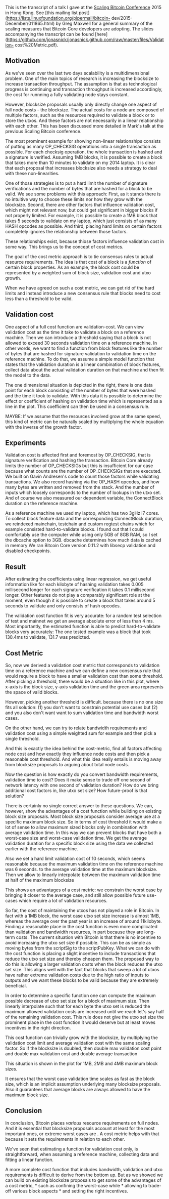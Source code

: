 This is the transcript of a talk I gave at the [Scaling Bitcoin
Conference](https://scalingbitcoin.org/hongkong2015/) 2015 in Hong Kong. See
[this mailing list post](https://lists.linuxfoundation.org/pipermail/bitcoin-
dev/2015-December/011865.html) by Greg Maxwell for a general summary of the
scaling measures that Bitcoin Core developers are adopting. The slides
accompanying the transcript can be found
[here](https://github.com/jonasnick/jonasnick.github.com/raw/master/files/Validation-
cost%20Metric.pdf).

## Motivation

As we've seen over the last two days scalability is a multidimensional
problem. One of the main topics of research is increasing the blocksize to
increase transaction throughput. The assumption is that as technological
progress is continuing and transaction throughput is increased accordingly,
the cost for runnning a fully validating node stays constant.

However, blocksize proposals usually only directly change one aspect of full
node costs - the blocksize. The actual costs for a node are composed of
multiple factors, such as the resources required to validate a block or to
store the utxos. And these factors are not necessarily in a linear
relationship with each other. This has been discussed more detailed in Mark's
talk at the previous Scaling Bitcoin conference.

The most prominent example for showing non-linear relationships consists of
putting as many OP_CHECKSIG operations into a single transaction as possible.
For each checksig operation, the whole transaction is hashed and a signature
is verified. Assuming 1MB blocks, it is possible to create a block that takes
more than 10 minutes to validate on my 2014 laptop. It is clear that each
proposal that increases blocksize also needs a strategy to deal with these
non-linearities.

One of those strategies is to put a hard limit the number of signature
verifications and the number of bytes that are hashed for a block to be valid.
We see some problems with this approach: First, as it stands there is no
intuitive way to choose these limits nor how they grow with the blocksize.
Second, there are other factors that influence validation cost, which might
not relevant now, but could get significant in bigger blocks if not properly
limited. For example, it is possible to create a 1MB block that takes 5
seconds to validate on my laptop, which just consists of as many HASH opcodes
as possible. And third, placing hard limits on certain factors completely
ignores the relationship between those factors.

These relationships exist, because thiose factors influence validation cost in
some way. This brings us to the concept of cost metrics.

The goal of the cost metric approach is to tie consensus rules to actual
resource requirements. The idea is that cost of a block is a _function_ of
certain block properties. As an example, the block cost could be represented
by a weighted sum of block size, validation cost and utxo growth.

When we have agreed on such a cost metric, we can get rid of the hard limits
and instead introduce a new consensus rule that blocks need to cost less than
a threshold to be valid.

## Validation cost

One aspect of a full cost function are validation-cost. We can view validation
cost as the time it take to validate a block on a reference machine. Then we
can introduce a threshold saying that a block is not allowed to exceed 30
seconds validation time on a reference machine. In other words, we want to
find a function from block features like the number of bytes that are hashed
for signature validation to validation time on the reference machine. To do
that, we assume a simple model function that states that the validation
duration is a linear combination of block features, collect data about the
actual validation duration on that machine and then fit the model to the data.

The one dimensional situation is depicted in the right, there is one data
point for each block consisting of the number of bytes that were hashed and
the time it took to validate. With this data it is possible to determine the
effect or coefficient of hashing on validation time which is represented as a
line in the plot. This coefficient can then be used in a consensus rule.

MAYBE: If we assume that the resources involved grow at the same speed, this
kind of metric can be naturally scaled by multiplying the whole equation with
the inverse of the growth factor.

## Experiments

Validation cost is affected first and foremost by OP_CHECKSIG, that is
signature verification and hashing the transaction. Bitcoin Core already
limits the number of OP_CHECKSIGs but this is insufficient for our case
because what counts are the number of OP_CHECKSIGs that are executed. We built
on Gavin Andresen's code to count those factors while validating transactions.
We also record hashing via the OP_HASH opcodes, and how many bytes are written
and removed from the stack. And the number of inputs which loosely corresponds
to the number of lookups in the utxo set. And of course we also measured our
dependent variable, the ConnectBlock duration on the reference machine.

As a reference machine we used my laptop, which has two 3gHz i7 cores. To
collect block feature data and the corresponding ConnectBlock duration, we
reindexed mainchain, testchain and custom regtest chains which for example
consisted hard-to-validate blocks. I found out that I could comfortably use
the computer while using only 5GB of 8GB RAM, so I set the dbcache option to
3GB. dbcache determines how much data is cached in memory We ran Bitcoin Core
version 0.11.2 with libsecp validation and disabled checkpoints.

## Result

After estimating the coefficients using linear regression, we get useful
information like for each kilobyte of hashing validation takes 0.005
millisecond longer for each signature verification it takes 0.1 millisecond
longer. Other features do not play a comparably significant role at the
moment, even though it is possible to create a block that takes around 5
seconds to validate and only consists of hash opcodes.

The validation cost function fit is very accurate: for a random test selection
of test and mainnet we get an average absolute error of less than 4 ms. Most
importantly, the estimated function is able to predict hard-to-validate blocks
very accurately: The one tested example was a block that took 130.4ms to
validate, 131.7 was predicted.

## Cost Metric

So, now we derived a validation cost metric that corresponds to validation
time on a reference machine and we can define a new consensus rule that would
require a block to have a smaller validation cost than some threshold. After
picking a threshold, there would be a situation like in this plot, where
x-axis is the block size, y-axis validation time and the green area represents
the space of valid blocks.

However, picking another threshold is difficult. because there is no one size
fits all solution: (1) you don't want to constrain potential use cases but (2)
and you also don't want want to sum validation time and bandwidth worst cases.

On the other hand, we can try to relate bandwidth requirements and validation
cost using a simple weighted sum for example and then pick a single threshold.

And this is exactly the idea behind the cost-metric, find all factors
affecting node cost and how exactly they influence node costs and then pick a
reasonable cost threshold. And what this idea really entails is moving away
from blocksize proposals to arguing about total node costs.

Now the question is how exactly do you convert bandwidth requirements,
validation time to cost? Does it make sense to trade off one second of network
latency with one second of validation duration? How do we bring additional
cost factors in, like utxo set size? How future-proof is that solution?

There is certainly no single correct answer to these questions. We can,
however, show the advantages of a cost function while building on existing
block size proposals. Most block size proposals consider average use at a
specific maximum block size. So in terms of cost threshold it would make a lot
of sense to allow maximum sized blocks only in combination with average
validation time. In this way we can prevent blocks that have both a worst-case
size and worst-case validation time. We get the average validation duration
for a specific block size using the data we collected earlier with the
reference machine.

Also we set a hard limit validation cost of 10 seconds, which seems reasonable
because the maximum validation time on the reference machine was 6 seconds. to
the average validation time at the maximum blocksize. Then we allow to
linearly interpolate between the maximum validation time at half of the
maximum blocksize

This shows an advantages of a cost metric: we constrain the worst case by
bringing it closer to the average case, and still allow possible future use-
cases which require a lot of validation resources.

So far, the cost of maintaining the utxos has not played a role in Bitcoin. In
fact with a 1MB block, the worst case utxo set size increase is almost 1MB,
whereas the average over the past year is an increase of around 11kilobyte.
Finding a reasonable place in the cost function is even more complicated than
validation and bandwidth resources, in part because they are long-term costs.
The current situation with Bitcoin is that there is no incentive to avoid
increasing the utxo set size if possible. This can be as simple as moving
bytes from the scriptSig to the scriptPubKey. What we can do with the cost
function is placing a slight incentive to include transactions that reduce the
utxo set size and thereby cheapen them. The proposed way to do this is
allowing a larger validation costs when the block reduces the utxo set size.
This aligns well with the fact that blocks that sweep a lot of utxos have
rather extreme validation costs due to the high ratio of inputs to outputs and
we want these blocks to be valid because they are extremely beneficial.

In order to determine a specific function one can compute the maximum possible
decrease of utxo set size for a block of maximum size. Then linearly
interpolate such that for each byte the utxo set is reduced the maximum
allowed validation costs are increased until we reach let's say half of the
remaining validation cost. This rule does not give the utxo set size the
prominent place in the cost function it would deserve but at least moves
incentives in the right direction.

This cost function can trivially grow with the blocksize, by multiplying the
validation cost limit and average validation cost with the same scaling
factor. So if the blocksize is doubled, then double max validation cost point
and double max validation cost and double average transaction

This situation is shown in the plot for 1MB, 2MB and 4MB maximum block sizes.

It ensures that the worst case validation time scales as fast as the block
size, which is an implicit assumption underlying many blocksize proposals.
Also it guarantees that average blocks are always allowed to have the maximum
block size.

## Conclusion

In conclusion, Bitcoin places _various_ resource requirements on full nodes.
And it is essential that blocksize proposals account at least for the most
important ones, or extreme worst cases are . A cost metric helps with that
because it sets the requirements in relation to each other.

We've seen that estimating a function for validation cost only, is
straightforward, when assuming a reference machine, collecting data and
fitting a linear function.

A more complete cost function that includes bandwidth, validation and utxo
requirements is difficult to derive from the bottom up. But as we showed we
can build on existing blocksize proposals to get some of the advantages of a
cost metric, * such as confining the worst-case while * allowing to trade-off
various block aspects * and setting the right incentives.

